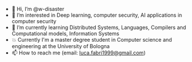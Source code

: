- 👋 Hi, I’m @w-disaster
- 👀 I’m interested in Deep learning, computer security, AI applications in computer security
- 🌱 I’m currently learning Distributed Systems, Languages, Compilers and Computational models, Information Systems
- :boom: Currently I'm a master degree student in Computer science and engineering at the University of Bologna
- 📫 How to reach me (email: luca.fabri1999@gmail.com)

<!---
w-disaster/w-disaster is a ✨ special ✨ repository because its `README.md` (this file) appears on your GitHub profile.
You can click the Preview link to take a look at your changes.
--->

